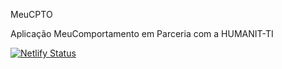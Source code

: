 MeuCPTO

Aplicação MeuComportamento em Parceria com a HUMANIT-TI

[![Netlify Status](https://api.netlify.com/api/v1/badges/1ea0e3c1-c59d-4f82-a9ec-4f0bb6ae8f9d/deploy-status)](https://app.netlify.com/sites/gracious-shaw-89b7e4/deploys)
